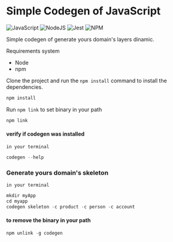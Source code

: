 # Simple Codegen of JavaScript 

![JavaScript](https://img.shields.io/badge/javascript-%23323330.svg?style=for-the-badge&logo=javascript&logoColor=%23F7DF1E)
![NodeJS](https://img.shields.io/badge/node.js-6DA55F?style=for-the-badge&logo=node.js&logoColor=white)
![Jest](https://img.shields.io/badge/-jest-%23C21325?style=for-the-badge&logo=jest&logoColor=white)
![NPM](https://img.shields.io/badge/NPM-%23000000.svg?style=for-the-badge&logo=npm&logoColor=white)


Simple codegen of generate yours domain's layers dinamic.

Requirements system
- Node
- npm

Clone the project and run the `npm install` command to install the dependencies.

~~~javascript
npm install
~~~

Run `npm link` to set binary in your path

~~~javascript
npm link
~~~
#### verify if codegen was installed
`in your terminal`
~~~javascript
codegen --help
~~~

### Generate yours domain's skeleton
`in your terminal`
~~~javascript
mkdir myApp
cd myapp
codegen skeleton -c product -c person -c account
~~~

#### to remove the binary in your path
~~~javascript
npm unlink -g codegen
~~~
